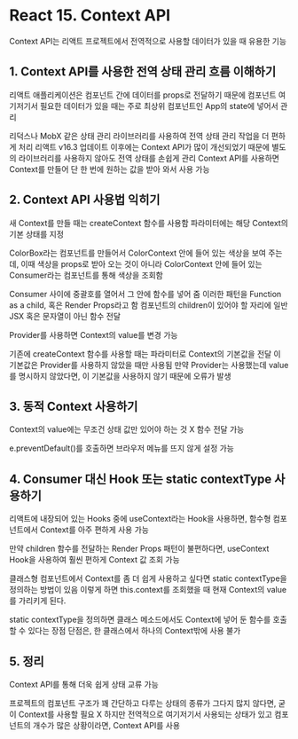 # React 15. Context API

Context API는 리액트 프로젝트에서 전역적으로 사용할 데이터가 있을 때 유용한 기능

## 1. Context API를 사용한 전역 상태 관리 흐름 이해하기

리액트 애플리케이션은 컴포넌트 간에 데이터를 props로 전달하기 때문에 컴포넌트 여기저기서 필요한 데이터가 있을 때는 주로 최상위 컴포넌트인 App의 state에 넣어서 관리

리덕스나 MobX 같은 상태 관리 라이브러리를 사용하여 전역 상태 관리 작업을 더 편하게 처리
리액트 v16.3 업데이트 이후에는 Context API가 많이 개선되었기 때문에 별도의 라이브러리를 사용하지 않아도 전역 상태를 손쉽게 관리
Context API를 사용하면 Context를 만들어 단 한 번에 원하는 값을 받아 와서 사용 가능

## 2. Context API 사용법 익히기

새 Context를 만들 때는 createContext 함수를 사용함
파라미터에는 해당 Context의 기본 상태를 지정

ColorBox라는 컴포넌트를 만들어서 ColorContext 안에 들어 있는 색상을 보여 주는데, 이때 색상을 props로 받아 오는 것이 아니라 ColorContext 안에 들어 있는 Consumer라는 컴포넌트를 통해 색상을 조회함

Consumer 사이에 중괄호를 열어서 그 안에 함수를 넣어 줌
이러한 패턴을 Function as a child, 혹은 Render Props라고 함
컴포넌트의 children이 있어야 할 자리에 일반 JSX 혹은 문자열이 아닌 함수 전달

Provider를 사용하면 Context의 value를 변경 가능

기존에 createContext 함수를 사용할 때는 파라미터로 Context의 기본값을 전달
이 기본값은 Provider를 사용하지 않았을 때만 사용됨
만약 Provider는 사용했는데 value를 명시하지 않았다면, 이 기본값을 사용하지 않기 때문에 오류가 발생

## 3. 동적 Context 사용하기

Context의 value에는 무조건 상태 값만 있어야 하는 것 X
함수 전달 가능

e.preventDefault()를 호출하면 브라우저 메뉴를 뜨지 않게 설정 가능

## 4. Consumer 대신 Hook 또는 static contextType 사용하기

리액트에 내장되어 있는 Hooks 중에 useContext라는 Hook을 사용하면, 함수형 컴포넌트에서 Context를 아주 편하게 사용 가능

만약 children 함수를 전달하는 Render Props 패턴이 불편하다면, useContext Hook을 사용하여 훨씬 편하게 Context 값 조회 가능

클래스형 컴포넌트에서 Context를 좀 더 쉽게 사용하고 싶다면 static contextType을 정의하는 방법이 있음
이렇게 하면 this.context를 조회했을 때 현재 Context의 value를 가리키게 된다.

static contextType을 정의하면 클래스 메소드에서도 Context에 넣어 둔 함수를 호출할 수 있다는 장점
단점은, 한 클래스에서 하나의 Context밖에 사용 불가

## 5. 정리

Context API를 통해 더욱 쉽게 상태 교류 가능

프로젝트의 컴포넌트 구조가 꽤 간단하고 다루는 상태의 종류가 그다지 많지 않다면, 굳이 Context를 사용할 필요 X
하지만 전역적으로 여기저기서 사용되는 상태가 있고 컴포넌트의 개수가 많은 상황이라면, Context API를 사용
